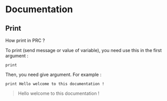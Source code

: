 # Documentation

## Print

How print in PRC ? 

To print (send message or value of variable), you need use this in the first argument :
```
print
```

Then, you need give argument. For example : 
```
print Hello welcome to this documentation !
```
>Hello welcome to this documentation !